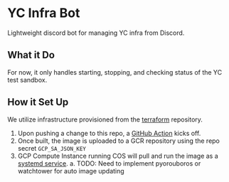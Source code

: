 # YC Infra Bot
Lightweight discord bot for managing YC infra from Discord.

## What it Do
For now, it only handles starting, stopping, and checking status of the YC test sandbox.

## How it Set Up
We utilize infrastructure provisioned from the [terraform](../terraform) repository.

1. Upon pushing a change to this repo, a [GitHub Action](.github/workflows/build.yml) kicks off.
2. Once built, the image is uploaded to a GCR repository using the repo secret `GCP_SA_JSON_KEY`
3. GCP Compute Instance running COS will pull and run the image as a [systemd service](../terraform/workspaces/yc-toolbox/templates/cloud-init.yml.tpl).
    a. TODO: Need to implement pyorouboros or watchtower for auto image updating
